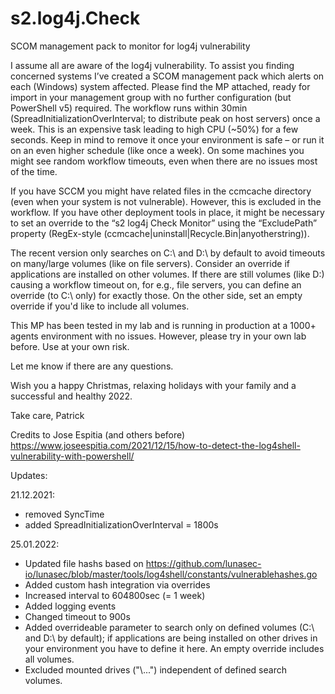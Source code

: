 # s2.log4j.Check
SCOM management pack to monitor for log4j vulnerability

I assume all are aware of the log4j vulnerability. To assist you finding concerned systems I’ve created a SCOM management pack which alerts on each (Windows) system affected. Please find the MP attached, ready for import in your management group with no further configuration (but PowerShell v5) required. The workflow runs within 30min (SpreadInitializationOverInterval; to distribute peak on host servers) once a week.
This is an expensive task leading to high CPU (~50%) for a few seconds. Keep in mind to remove it once your environment is safe – or run it on an even higher schedule (like once a week). On some machines you might see random workflow timeouts, even when there are no issues most of the time.

If you have SCCM you might have related files in the ccmcache directory (even when your system is not vulnerable). However, this is excluded in the workflow. If you have other deployment tools in place, it might be necessary to set an override to the “s2 log4j Check Monitor” using the “ExcludePath” property (RegEx-style (ccmcache|uninstall|Recycle.Bin|anyotherstring)).

The recent version only searches on C:\ and D:\ by default to avoid timeouts on many/large volumes (like on file servers). Consider an override if applications are installed on other volumes. If there are still volumes (like D:\) causing a workflow timeout on, for e.g., file servers, you can define an override (to C:\ only) for exactly those. On the other side, set an empty override if you'd like to include all volumes.

This MP has been tested in my lab and is running in production at a 1000+ agents environment with no issues. However, please try in your own lab before.
Use at your own risk.

Let me know if there are any questions.

Wish you a happy Christmas, relaxing holidays with your family and a successful and healthy 2022.

Take care, 
Patrick

Credits to Jose Espitia (and others before)
https://www.joseespitia.com/2021/12/15/how-to-detect-the-log4shell-vulnerability-with-powershell/

Updates:

21.12.2021: 
* removed SyncTime
* added SpreadInitializationOverInterval = 1800s

25.01.2022: 
* Updated file hashs based on https://github.com/lunasec-io/lunasec/blob/master/tools/log4shell/constants/vulnerablehashes.go
* Added custom hash integration via overrides
* Increased interval to 604800sec (= 1 week)
* Added logging events
* Changed timeout to 900s
* Added overrideable parameter to search only on defined volumes (C:\ and D:\ by default); if applications are being installed on other drives in your environment you have to define it here. An empty override includes all volumes.
* Excluded mounted drives ("\\...") independent of defined search volumes.

